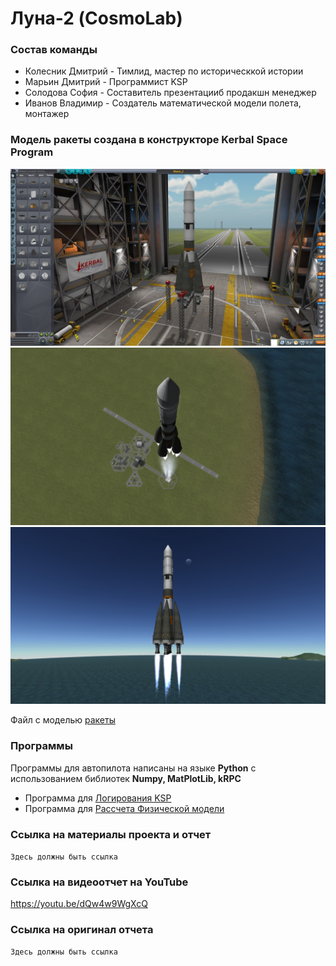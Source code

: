# Луна-2 (CosmoLab)
### Состав команды
- Колесник Дмитрий - Тимлид, мастер по историческкой истории
- Марьин Дмитрий - Программист KSP
- Солодова София - Составитель презентацииб продакшн менеджер
- Иванов Владимир - Создатель математической модели полета, монтажер

### Модель ракеты создана в конструкторе Kerbal Space Program
![image94](images/2.jpg)
![Final1](images/1.jpg)
![Final2](images/3.jpg)

Файл с моделью [ракеты](Duna_spaceship.craft)

### Программы 
Программы для автопилота написаны на языке **Python** с использованием библиотек **Numpy, MatPlotLib, kRPC**
- Программа для [Логирования KSP](Programs/logger.py)
- Программа для [Рассчета Физической модели](Programs/model.py)

### Ссылка на материалы проекта и отчет
```Здесь должны быть ссылка```

### Ссылка на видеоотчет на YouTube
https://youtu.be/dQw4w9WgXcQ

### Ссылка на оригинал отчета
```Здесь должны быть ссылка```
